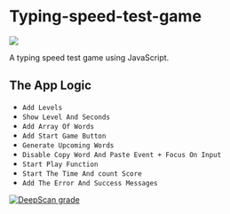 # Typing-speed-test-game
<img src='https://user-images.githubusercontent.com/78610663/236957704-2f8bbefb-5f99-4987-aaf3-fac0eb6763b3.png' border-radius="10">

A typing speed test game using JavaScript.
## The App Logic
  * `Add Levels`
  * `Show Level And Seconds`
  * `Add Array Of Words`
  * `Add Start Game Button`
  * `Generate Upcoming Words`
  * `Disable Copy Word And Paste Event + Focus On Input`
  * `Start Play Function`
  * `Start The Time And count Score`
  * `Add The Error And Success Messages`

[![DeepScan grade](https://deepscan.io/api/teams/19512/projects/22934/branches/684586/badge/grade.svg)](https://deepscan.io/dashboard#view=project&tid=19512&pid=22934&bid=684586)
